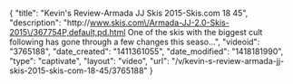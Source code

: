 {
    "title": "Kevin's Review-Armada JJ Skis 2015-Skis.com 18 45",
    "description": "http:\/\/www.skis.com\/Armada-JJ-2.0-Skis-2015\/367754P,default,pd.html One of the skis with the biggest cult following has gone through a few changes this seaso...",
    "videoid": "3765188",
    "date_created": "1411361055",
    "date_modified": "1418181990",
    "type": "captivate",
    "layout": "video",
    "url": "\/v\/kevin-s-review-armada-jj-skis-2015-skis-com-18-45\/3765188"
}